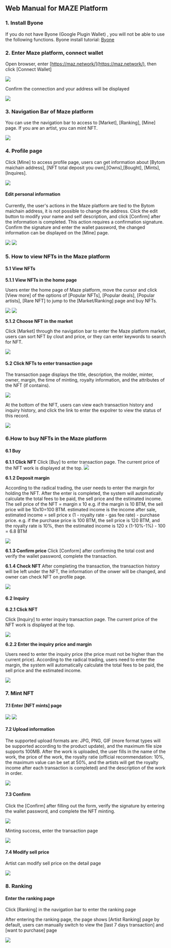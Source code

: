 ## Web Manual for MAZE Platform

### 1. Install Byone

If you do not have Byone (Google Plugin Wallet) , you will not be able to use the following functions.
Byone install tutorial: [Byone](https://support.maz.network/zh/byone/Web-connect-Byone.html)

### 2. Enter Maze platform, connect wallet

Open browser, enter [https://maz.network/](https://maz.network/), then click [Connect Wallet]

![](../images/maze-byone-guide/maze-byone-guide1.png)

Confirm the connection and your address will be displayed

![](../images/maze-byone-guide/maze-byone-guide2.png)

### 3. Navigation Bar of Maze platform

You can use the navigation bar to access to [Market], [Ranking], [Mine] page.
If you are an artist, you can mint NFT.

![](../images/maze-byone-guide/maze-byone-guide3.png)

### 4. Profile page

Click [Mine] to access profile page, users can get information about [Bytom maichain address], [NFT total deposit you own],[Owns],[Bought], [Mints], [Inquires].

![](../images/maze-byone-guide/maze-byone-guide4.png)

#### Edit personal information

Currently, the user's actions in the Maze platform are tied to the Bytom maichain address, it is not possible to change the address. Click the edit button to modify your name and self description, and click [Confirm] after the information is completed. This action requires a confirmation signature. Confirm the signature and enter the wallet password, the changed information can be displayed on the [Mine] page.

![](../images/maze-byone-guide/maze-byone-guide5.png)
![](../images/maze-byone-guide/maze-byone-guide6.png)

### 5. How to view NFTs in the Maze platform

#### 5.1 View NFTs

**5.1.1 View NFTs in the home page**

Users enter the home page of Maze platform, move the cursor and click [View more] of the options of [Popular NFTs], [Popular deals], [Popular artists], [Rare NFT] to jump to the [Market/Ranking] page and buy NFTs.

![](../images/maze-byone-guide/maze-byone-guide7.png)
![](../images/maze-byone-guide/maze-byone-guide8.png)

**5.1.2 Choose NFT in the market**

Click [Market] through the navigation bar to enter the Maze platform market, users can sort NFT by clout and price, or they can enter keywords to search for NFT.

![](../images/maze-byone-guide/maze-byone-guide9.png)

#### 5.2 Click NFTs to enter transaction page

The transaction page displays the title, description, the molder, minter, owner, margin, the time of minting, royalty information, and the attributes of the NFT (if contains).

![](../images/maze-byone-guide/maze-byone-guide10.png)

At the bottom of the NFT, users can view each transaction history and inquiry history, and click the link to enter the expolrer to view the status of this record.

![](../images/maze-byone-guide/maze-byone-guide11.png)

### 6.How to buy NFTs in the Maze platform

#### 6.1 Buy

**6.1.1 Click NFT**
Click [Buy] to enter transaction page. The current price of the NFT work is displayed at the top.
![](../images/maze-byone-guide/maze-byone-guide12.png)

**6.1.2 Deposit margin**

According to the radical trading, the user needs to enter the margin for holding the NFT. After the enter is completed, the system will automatically calculate the total fees to be paid, the sell price and the estimated income.
The sell price of the NFT = margin x 10 
e.g. if the margin is 10 BTM, the sell price will be 10x10=100 BTM.
estimated income is the income after sale, estimated income = sell price x (1 - royalty rate - gas fee rate) - purchase price.
e.g. if the purchase price is 100 BTM, the sell price is 120 BTM, and the royalty rate is 10%, then the estimated income is 120 x (1-10%-1%) - 100 = 6.8 BTM

![](../images/maze-byone-guide/maze-byone-guide13.png)

**6.1.3 Confirm price**
Click [Conform] after confirming the total cost and verify the wallet password, complete the transaction.

**6.1.4 Check NFT**
After completing the transaction, the transaction history will be left under the NFT, the information of the onwer will be changed, and owner can check NFT on profile page.

![](../images/maze-byone-guide/maze-byone-guide14.png)

#### 6.2 Inquiry

**6.2.1 Click NFT**

Click [Inquiry] to enter inquiry transaction page. The current price of the NFT work is displayed at the top.

![](../images/maze-byone-guide/maze-byone-guide15.png)

**6.2.2 Enter the inquiry price and margin**

Users need to enter the inquiry price (the price must not be higher than the current price). According to the radical trading, users need to enter the margin, the system will automatically calculate the total fees to be paid, the sell price and the estimated income.

![](../images/maze-byone-guide/maze-byone-guide16.png)

### 7. Mint NFT

#### 7.1 Enter [NFT mints] page

![](../images/maze-byone-guide/maze-byone-guide17.png)
![](../images/maze-byone-guide/maze-byone-guide18.png)

#### 7.2 Upload information

The supported upload formats are: JPG, PNG, GIF (more format types will be supported according to the product update), and the maximum file size supports 100MB.
After the work is uploaded, the user fills in the name of the work, the price of the work, the royalty ratie (official recommendation: 10%, the maximum value can be set at 50%, and the artists will get the royalty income after each transaction is completed) and the description of the work in order.

![](../images/maze-byone-guide/maze-byone-guide19.png)

#### 7.3 Confirm

Click the [Confirm] after filling out the form, verify the signature by entering the wallet password, and complete the NFT minting.

![](../images/maze-byone-guide/maze-byone-guide20.png)

Minting success, enter the transaction page

![](../images/maze-byone-guide/maze-byone-guide21.png)

#### 7.4 Modify sell price

Artist can modify sell price on the detail page

![](../images/maze-byone-guide/maze-byone-guide22.png)

### 8. Ranking

#### Enter the ranking page

Click [Ranking] in the navigation bar to enter the ranking page

After entering the ranking page, the page shows  [Artist Ranking] page by default, users can manually switch to view the [last 7 days transaction] and [want to purchase] page

![](../images/maze-byone-guide/maze-byone-guide23.png)